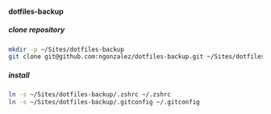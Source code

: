 #### dotfiles-backup

##### clone repository
```bash
mkdir -p ~/Sites/dotfiles-backup
git clone git@github.com:ngonzalez/dotfiles-backup.git ~/Sites/dotfiles-backup
```

##### install
```bash
ln -s ~/Sites/dotfiles-backup/.zshrc ~/.zshrc
ln -s ~/Sites/dotfiles-backup/.gitconfig ~/.gitconfig
```